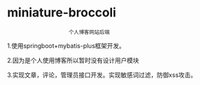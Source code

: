# miniature-broccoli
                        个人博客网站后端

1.使用springboot+mybatis-plus框架开发。

2.因为是个人使用博客所以暂时没有设计用户模块

3.实现文章，评论，管理员接口开发。实现敏感词过滤，防御xss攻击。
